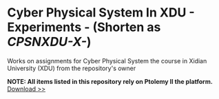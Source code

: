 # Cyber Physical System In XDU - Experiments - (Shorten as *CPSNXDU-X-*)
Works on assignments for Cyber Physical System the course in Xidian University (XDU) from the repository's owner

**NOTE: All items listed in this repository rely on Ptolemy II the platform.** [Download >>](http://ptolemy.berkeley.edu/ptolemyII/ptII4.0/download.htm)

